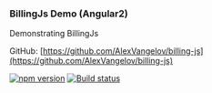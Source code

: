 ### BillingJs Demo (Angular2)

Demonstrating BillingJs

GitHub: [https://github.com/AlexVangelov/billing-js](https://github.com/AlexVangelov/billing-js)

[![npm version](https://badge.fury.io/js/billing.svg)](https://badge.fury.io/js/billing)
[![Build status](https://travis-ci.org/AlexVangelov/billing-js.svg)](https://travis-ci.org/AlexVangelov/billing-js)


